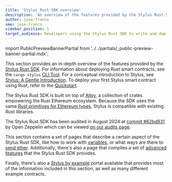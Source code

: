```yaml
---
title: 'Stylus Rust SDK overview'
description: 'An overview of the features provided by the Stylus Rust SDK'
author: jose-franco
sme: jose-franco
sidebar_position: 1
target_audience: Developers using the Stylus Rust SDK to write and deploy smart contracts.
---
```


import PublicPreviewBannerPartial from '../../partials/_public-preview-banner-partial.mdx';

<PublicPreviewBannerPartial />

This section provides an in-depth overview of the features provided by the [Stylus Rust SDK](https://github.com/OffchainLabs/stylus-sdk-rs). For information about deploying Rust smart contracts, see the `cargo stylus` [CLI Tool](https://github.com/OffchainLabs/cargo-stylus). For a conceptual introduction to Stylus, see [Stylus: A Gentle Introduction](../stylus-gentle-introduction.md). To deploy your first Stylus smart contract using Rust, refer to the [Quickstart](../stylus-quickstart.mdx).

The Stylus Rust SDK is built on top of [Alloy](https://www.paradigm.xyz/2023/06/alloy), a collection of crates empowering the Rust Ethereum ecosystem. Because the SDK uses the same [Rust primitives for Ethereum types](https://docs.rs/alloy-primitives/latest/alloy_primitives/), Stylus is compatible with existing Rust libraries.

The Stylus Rust SDK has been audited in August 2024 at [commit #62bd831](https://github.com/OffchainLabs/stylus-sdk-rs/tree/62bd8318c7f3ab5be954cbc264f85bf2ba3f4b06) by Open Zeppelin which can be viewed [on our audits page](audit-reports.mdx).

This section contains a set of pages that describe a certain aspect of the Stylus Rust SDK, like how to work with [variables](/stylus-by-example/variables.mdx), or what ways are there to [send ether](/stylus-by-example/sending_ether.mdx). Additionally, there's also a page that compiles a set of [advanced features](/stylus/reference/rust-sdk-guide.md) that the Stylus Rust SDK provides.

Finally, there's also a [Stylus by example](https://stylus-by-example.org) portal available that provides most of the information included in this section, as well as many different example contracts.
